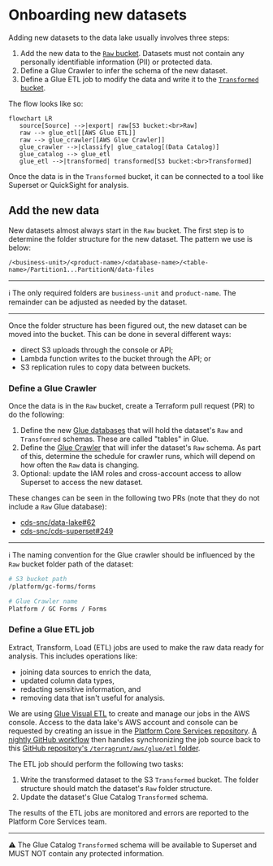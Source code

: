 # Onboarding new datasets

Adding new datasets to the data lake usually involves three steps:

1. Add the new data to the [`Raw` bucket](https://github.com/cds-snc/data-lake/blob/main/terragrunt/aws/buckets/raw.tf).  Datasets must not contain any personally identifiable information (PII) or protected data.
2. Define a Glue Crawler to infer the schema of the new dataset.
3. Define a Glue ETL job to modify the data and write it to the [`Transformed` bucket](https://github.com/cds-snc/data-lake/blob/main/terragrunt/aws/buckets/transformed.tf).

The flow looks like so:

```mermaid
flowchart LR
   source[Source] -->|export| raw[S3 bucket:<br>Raw]
   raw --> glue_etl[[AWS Glue ETL]]
   raw --> glue_crawler[[AWS Glue Crawler]]
   glue_crawler -->|classify| glue_catalog[(Data Catalog)]
   glue_catalog --> glue_etl
   glue_etl -->|transformed| transformed[S3 bucket:<br>Transformed]
```

Once the data is in the `Transformed` bucket, it can be connected to a tool like Superset or QuickSight for analysis.

## Add the new data

New datasets almost always start in the `Raw` bucket.  The first step is to determine the folder structure for the new dataset.  The pattern we use is below:

```
/<business-unit>/<product-name>/<database-name>/<table-name>/Partition1...PartitionN/data-files
```

---

:information_source: The only required folders are `business-unit` and `product-name`.  The remainder can be adjusted as needed by the dataset.

---

Once the folder structure has been figured out, the new dataset can be moved into the bucket.  This can be done in several different ways:

- direct S3 uploads through the console or API;
- Lambda function writes to the bucket through the API; or
- S3 replication rules to copy data between buckets.

### Define a Glue Crawler

Once the data is in the `Raw` bucket, create a Terraform pull request (PR) to do the following:

1. Define the new [Glue databases](https://github.com/cds-snc/data-lake/blob/main/terragrunt/aws/glue/databases.tf) that will hold the dataset's `Raw` and `Transfomred` schemas.  These are called "tables" in Glue.
1. Define the [Glue Crawler](https://github.com/cds-snc/data-lake/blob/main/terragrunt/aws/glue/crawlers.tf) that will infer the dataset's `Raw` schema.  As part of this, determine the schedule for crawler runs, which will depend on how often the `Raw` data is changing.
1. Optional: update the IAM roles and cross-account access to allow Superset to access the new dataset.

These changes can be seen in the following two PRs (note that they do not include a `Raw` Glue database):

- [cds-snc/data-lake#62](https://github.com/cds-snc/data-lake/pull/62)
- [cds-snc/cds-superset#249](https://github.com/cds-snc/cds-superset/pull/249)

---

:information_source: The naming convention for the Glue crawler should be influenced by the `Raw` bucket folder path of the dataset:
```sh
# S3 bucket path
/platform/gc-forms/forms

# Glue Crawler name
Platform / GC Forms / Forms
```

### Define a Glue ETL job

Extract, Transform, Load (ETL) jobs are used to make the raw data ready for analysis.  This includes operations like:

- joining data sources to enrich the data,
- updated column data types,
- redacting sensitive information, and
- removing data that isn't useful for analysis.

We are using [Glue Visual ETL](https://docs.aws.amazon.com/glue/latest/dg/author-job-glue.html) to create and manage our jobs in the AWS console.  Access to the data lake's AWS account and console can be requested by creating an issue in the [Platform Core Services repository](https://github.com/cds-snc/platform-core-services/issues/new/choose).  [A nightly GitHub workflow](https://github.com/cds-snc/data-lake/blob/main/.github/workflows/glue_job_sync.yml) then handles synchronizing the job source back to this [GitHub repository's `/terragrunt/aws/glue/etl` folder](https://github.com/cds-snc/data-lake/tree/main/terragrunt/aws/glue/etl).

The ETL job should perform the following two tasks:

1. Write the transformed dataset to the S3 `Transformed` bucket.  The folder structure should match the dataset's `Raw` folder structure.
2. Update the dataset's Glue Catalog `Transformed` schema.

The results of the ETL jobs are monitored and errors are reported to the Platform Core Services team.

---

:warning: The Glue Catalog `Transformed` schema will be available to Superset and MUST NOT contain any protected information.
